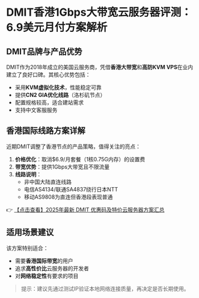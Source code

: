 # DMIT香港1Gbps大带宽云服务器评测：6.9美元月付方案解析

## DMIT品牌与产品优势

DMIT作为2018年成立的美国云服务商，凭借**香港大带宽**和**高防KVM VPS**在业内建立了良好口碑。其核心优势包括：

- 采用**KVM虚拟化技术**，性能稳定可靠
- 提供**CN2 GIA优化线路**（洛杉矶节点）
- 配置规格较高，适合建站需求
- 支持中文客服服务

## 香港国际线路方案详解

近期DMIT调整了香港节点的产品策略，值得关注的亮点：

1. **价格优化**：取消$6.9/月套餐（1核0.75G内存）的设置费
2. **带宽优势**：提供1Gbps大带宽且不限流量
3. **线路说明**：
   - 非中国大陆直连线路
   - 电信AS4134/联通SA4837绕行日本NTT
   - 移动AS9808为直连但香港段表现普通

👉 [【点击查看】2025年最新 DMIT 优惠码及特价云服务器方案汇总](https://bit.ly/dmit_coupon)

## 适用场景建议

该方案特别适合：
- 需要**香港国际带宽**的用户
- 追求**高性价比**云服务器的开发者
- 对**网络稳定性**有要求的项目

> 提示：建议先通过测试IP验证本地网络连接质量，再决定是否长期使用。